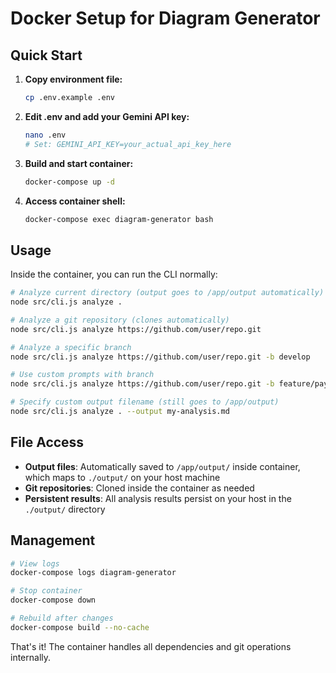 # Docker Setup for Diagram Generator

## Quick Start

1. **Copy environment file:**
   ```bash
   cp .env.example .env
   ```

2. **Edit .env and add your Gemini API key:**
   ```bash
   nano .env
   # Set: GEMINI_API_KEY=your_actual_api_key_here
   ```

3. **Build and start container:**
   ```bash
   docker-compose up -d
   ```

4. **Access container shell:**
   ```bash
   docker-compose exec diagram-generator bash
   ```

## Usage

Inside the container, you can run the CLI normally:

```bash
# Analyze current directory (output goes to /app/output automatically)
node src/cli.js analyze .

# Analyze a git repository (clones automatically)
node src/cli.js analyze https://github.com/user/repo.git

# Analyze a specific branch
node src/cli.js analyze https://github.com/user/repo.git -b develop

# Use custom prompts with branch
node src/cli.js analyze https://github.com/user/repo.git -b feature/payments --prompt "Create a sequence diagram"

# Specify custom output filename (still goes to /app/output)
node src/cli.js analyze . --output my-analysis.md
```

## File Access

- **Output files**: Automatically saved to `/app/output/` inside container, which maps to `./output/` on your host machine
- **Git repositories**: Cloned inside the container as needed
- **Persistent results**: All analysis results persist on your host in the `./output/` directory

## Management

```bash
# View logs
docker-compose logs diagram-generator

# Stop container
docker-compose down

# Rebuild after changes
docker-compose build --no-cache
```

That's it! The container handles all dependencies and git operations internally.

